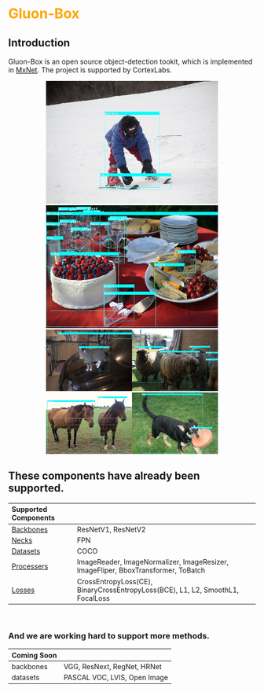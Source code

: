 # <font color=orange> Gluon-Box </font>
## Introduction

Gluon-Box is an open source object-detection tookit, which is implemented in [MxNet](https://mxnet.apache.org/). The project is supported by CortexLabs.
<div  align="center"> 
<img src="https://github.com/KunyFox/Gluon-Box/blob/main/imgs/000000080671.jpg" width="350" height="250"/><img src="https://github.com/KunyFox/Gluon-Box/blob/main/imgs/000000002157.jpg" width="350" height="250"/> 
<img src="https://github.com/KunyFox/Gluon-Box/blob/main/imgs/000000010363.jpg" width="175" height="125"/><img src="https://github.com/KunyFox/Gluon-Box/blob/main/imgs/000000005992.jpg" width="175" height="125"/><img src="https://github.com/KunyFox/Gluon-Box/blob/main/imgs/000000118209.jpg" width="175" height="125"/><img src="https://github.com/KunyFox/Gluon-Box/blob/main/imgs/000000221693.jpg" width="175" height="125"/>
</div>

## These components have already been supported.
| Supported Components |   |
| :----------- | :-----------|
| [Backbones](https://github.com/KunyFox/Gluon-Box/tree/main/gbox/backbones)| ResNetV1, ResNetV2 |
| [Necks](https://github.com/KunyFox/Gluon-Box/tree/main/gbox/necks) | FPN |
| [Datasets](https://github.com/KunyFox/Gluon-Box/tree/main/gbox/datasets) | COCO |
| [Processers](https://github.com/KunyFox/Gluon-Box/blob/main/datasets/processer.py) | ImageReader, ImageNormalizer, ImageResizer, ImageFliper, BboxTransformer, ToBatch |
| [Losses](https://github.com/KunyFox/Gluon-Box/tree/main/gbox/losses) | CrossEntropyLoss(CE), BinaryCrossEntropyLoss(BCE), L1, L2, SmoothL1, FocalLoss |

<br/>  

### And we are working hard to support more methods.
| Coming Soon |   |
| :-------- | :--------- | 
| backbones | VGG, ResNext, RegNet, HRNet |
| datasets | PASCAL VOC, LVIS, Open Image |